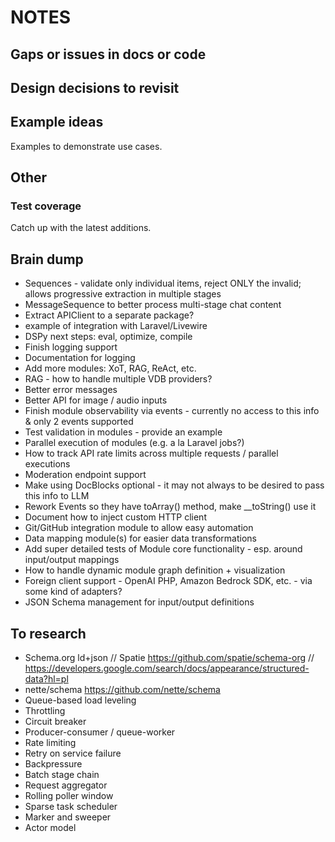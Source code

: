 # NOTES

## Gaps or issues in docs or code

## Design decisions to revisit

## Example ideas

Examples to demonstrate use cases.

## Other

### Test coverage

Catch up with the latest additions.

## Brain dump

- Sequences - validate only individual items, reject ONLY the invalid; allows progressive extraction in multiple stages
- MessageSequence to better process multi-stage chat content
- Extract APIClient to a separate package?
- example of integration with Laravel/Livewire
- DSPy next steps: eval, optimize, compile
- Finish logging support
- Documentation for logging
- Add more modules: XoT, RAG, ReAct, etc.
- RAG - how to handle multiple VDB providers?
- Better error messages
- Better API for image / audio inputs
- Finish module observability via events - currently no access to this info & only 2 events supported
- Test validation in modules - provide an example
- Parallel execution of modules (e.g. a la Laravel jobs?)
- How to track API rate limits across multiple requests / parallel executions
- Moderation endpoint support
- Make using DocBlocks optional - it may not always to be desired to pass this info to LLM
- Rework Events so they have toArray() method, make __toString() use it
- Document how to inject custom HTTP client
- Git/GitHub integration module to allow easy automation
- Data mapping module(s) for easier data transformations
- Add super detailed tests of Module core functionality - esp. around input/output mappings
- How to handle dynamic module graph definition + visualization
- Foreign client support - OpenAI PHP, Amazon Bedrock SDK, etc. - via some kind of adapters?
- JSON Schema management for input/output definitions

## To research

- Schema.org ld+json // Spatie https://github.com/spatie/schema-org // https://developers.google.com/search/docs/appearance/structured-data?hl=pl
- nette/schema https://github.com/nette/schema
- Queue-based load leveling
- Throttling
- Circuit breaker
- Producer-consumer / queue-worker
- Rate limiting
- Retry on service failure
- Backpressure
- Batch stage chain
- Request aggregator
- Rolling poller window
- Sparse task scheduler
- Marker and sweeper
- Actor model
